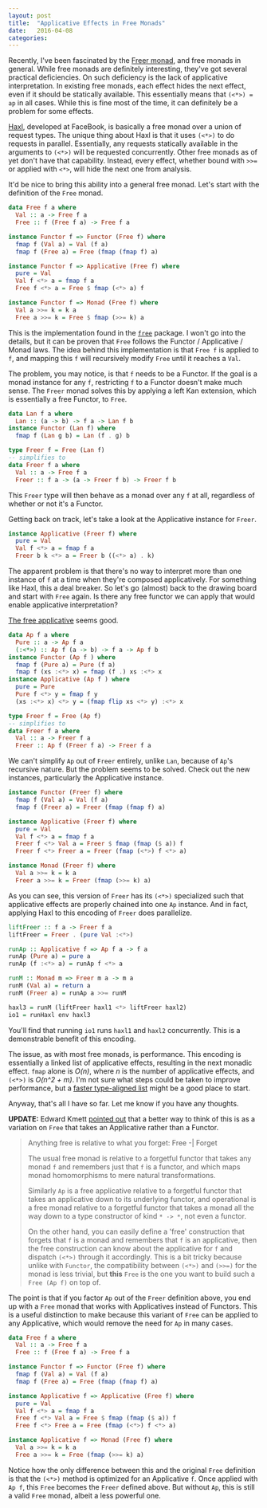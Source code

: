 ```yaml
---
layout: post
title:  "Applicative Effects in Free Monads"
date:   2016-04-08
categories:
---
```

Recently, I've been fascinated by the
[Freer monad](http://okmij.org/ftp/Haskell/extensible/more.pdf),
and free monads in general.
While free monads are definitely interesting,
they've got several practical deficiencies.
On such deficiency is the lack of applicative interpretation.
In existing free monads,
each effect hides the next effect, even if it should be statically available.
This essentially means that `(<*>) = ap` in all cases.
While this is fine most of the time,
it can definitely be a problem for some effects.

[Haxl](https://hackage.haskell.org/package/haxl), developed at FaceBook,
is basically a free monad over a union of request types.
The unique thing about Haxl is that it uses `(<*>)` to do requests in parallel.
Essentially, any requests statically available in the arguments to `(<*>)`
will be requested concurrently.
Other free monads as of yet don't have that capability.
Instead, every effect, whether bound with `>>=` or applied with `<*>`,
will hide the next one from analysis.

It'd be nice to bring this ability into a general free monad.
Let's start with the definition of the `Free` monad.

```haskell
data Free f a where
  Val :: a -> Free f a
  Free :: f (Free f a) -> Free f a

instance Functor f => Functor (Free f) where
  fmap f (Val a) = Val (f a)
  fmap f (Free a) = Free (fmap (fmap f) a)

instance Functor f => Applicative (Free f) where
  pure = Val
  Val f <*> a = fmap f a
  Free f <*> a = Free $ fmap (<*> a) f

instance Functor f => Monad (Free f) where
  Val a >>= k = k a
  Free a >>= k = Free $ fmap (>>= k) a
```

This is the implementation found in the
[`free`](https://hackage.haskell.org/package/free) package.
I won't go into the details, but it can be proven that `Free` follows the
Functor / Applicative / Monad laws.
The idea behind this implementation is that `Free f` is applied to `f`,
and mapping this `f` will recursively modify `Free` until it reaches a `Val`.

The problem, you may notice, is that `f` needs to be a Functor.
If the goal is a monad instance for any `f`,
restricting `f` to a Functor doesn't make much sense.
The `Freer` monad solves this by applying a left Kan extension,
which is essentially a free Functor, to `Free`.

```haskell
data Lan f a where
  Lan :: (a -> b) -> f a -> Lan f b
instance Functor (Lan f) where
  fmap f (Lan g b) = Lan (f . g) b

type Freer f = Free (Lan f)
-- simplifies to
data Freer f a where
  Val :: a -> Free f a
  Freer :: f a -> (a -> Freer f b) -> Freer f b
```

This `Freer` type will then behave as a monad over any `f` at all,
regardless of whether or not it's a Functor.

Getting back on track,
let's take a look at the Applicative instance for `Freer`.

```haskell
instance Applicative (Freer f) where
  pure = Val
  Val f <*> a = fmap f a
  Freer b k <*> a = Freer b ((<*> a) . k)
```

The apparent problem is that there's no way to interpret more than one instance
of `f` at a time when they're composed applicatively.
For something like Haxl, this a deal breaker.
So let's go (almost) back to the drawing board and start with `Free` again.
Is there any free functor we can apply that would enable
applicative interpretation?

[The free applicative](https://hackage.haskell.org/package/free-4.12.4/docs/Control-Applicative-Free.html)
seems good.

```haskell
data Ap f a where
  Pure :: a -> Ap f a
  (:<*>) :: Ap f (a -> b) -> f a -> Ap f b
instance Functor (Ap f ) where
  fmap f (Pure a) = Pure (f a)
  fmap f (xs :<*> x) = fmap (f .) xs :<*> x
instance Applicative (Ap f ) where
  pure = Pure
  Pure f <*> y = fmap f y
  (xs :<*> x) <*> y = (fmap flip xs <*> y) :<*> x

type Freer f = Free (Ap f)
-- simplifies to
data Freer f a where
  Val :: a -> Freer f a
  Freer :: Ap f (Freer f a) -> Freer f a
```

We can't simplify `Ap` out of `Freer` entirely, unlike `Lan`,
because of `Ap`'s recursive nature.
But the problem seems to be solved. Check out the new instances,
particularly the Applicative instance.

```haskell
instance Functor (Freer f) where
  fmap f (Val a) = Val (f a)
  fmap f (Freer a) = Freer (fmap (fmap f) a)

instance Applicative (Freer f) where
  pure = Val
  Val f <*> a = fmap f a
  Freer f <*> Val a = Freer $ fmap (fmap ($ a)) f
  Freer f <*> Freer a = Freer (fmap (<*>) f <*> a)

instance Monad (Freer f) where
  Val a >>= k = k a
  Freer a >>= k = Freer (fmap (>>= k) a)
```

As you can see, this version of `Freer` has its `(<*>)` specialized
such that applicative effects are properly chained into one `Ap` instance.
And in fact, applying Haxl to this encoding of `Freer` does parallelize.

```haskell
liftFreer :: f a -> Freer f a
liftFreer = Freer . (pure Val :<*>)

runAp :: Applicative f => Ap f a -> f a
runAp (Pure a) = pure a
runAp (f :<*> a) = runAp f <*> a

runM :: Monad m => Freer m a -> m a
runM (Val a) = return a
runM (Freer a) = runAp a >>= runM

haxl3 = runM (liftFreer haxl1 <*> liftFreer haxl2)
io1 = runHaxl env haxl3
```

You'll find that running `io1` runs `haxl1` and `haxl2` concurrently.
This is a demonstrable benefit of this encoding.

The issue, as with most free monads, is performance.
This encoding is essentially a linked list of applicative effects,
resulting in the next monadic effect.
`fmap` alone is *O(n)*, where *n* is the number of applicative effects,
and `(<*>)` is *O(n^2 + m)*.
I'm not sure what steps could be taken to improve performance, but
a [faster type-aligned list](https://hackage.haskell.org/package/type-aligned)
might be a good place to start.

Anyway, that's all I have so far. Let me know if you have any thoughts.

**UPDATE:** Edward Kmett [pointed out](https://www.reddit.com/r/haskell/comments/4e0de9/applicative_effects_in_free_monads/d1wxm3w)
that a better way to think of this is as a variation on `Free` that takes
an Applicative rather than a Functor.

> Anything free is relative to what you forget: Free -\| Forget
>
> The usual free monad is relative to a forgetful functor that takes any monad
`f` and remembers just that `f` is a functor, and which maps monad homomorphisms
to mere natural transformations.
>
> Similarly `Ap` is a free applicative relative to a forgetful functor that
takes an applicative down to its underlying functor, and
operational is a free monad relative to a forgetful functor that takes a monad
all the way down to a type constructor of kind `* -> *`, not even a functor.
>
> On the other hand, you can easily define a 'free' construction that forgets
that `f` is a monad and remembers that `f` is an applicative,
then the free construction can know about the applicative for `f` and dispatch
`(<*>)` through it accordingly.
This is a bit tricky because unlike with `Functor`,
the compatibility between `(<*>)` and `(>>=)` for the monad is less trivial,
but **this** `Free` is the one you want to build such a `Free (Ap f)` on top of.

The point is that if you factor `Ap` out of the `Freer` definition above,
you end up with a `Free` monad that works with Applicatives instead of Functors.
This is a useful distinction to make because this variant of `Free` can be
applied to any Applicative, which would remove the need for `Ap` in many cases.

```haskell
data Free f a where
  Val :: a -> Free f a
  Free :: f (Free f a) -> Free f a

instance Functor f => Functor (Free f) where
  fmap f (Val a) = Val (f a)
  fmap f (Free a) = Free (fmap (fmap f) a)

instance Applicative f => Applicative (Free f) where
  pure = Val
  Val f <*> a = fmap f a
  Free f <*> Val a = Free $ fmap (fmap ($ a)) f
  Free f <*> Free a = Free (fmap (<*>) f <*> a)

instance Applicative f => Monad (Free f) where
  Val a >>= k = k a
  Free a >>= k = Free (fmap (>>= k) a)
```

Notice how the only difference between this and the original `Free` definition
is that the `(<*>)` method is optimized for an Applicative `f`.
Once applied with `Ap f`, this `Free` becomes the `Freer` defined above.
But without `Ap`, this is still a valid `Free` monad,
albeit a less powerful one.
